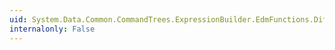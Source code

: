 ```yaml
---
uid: System.Data.Common.CommandTrees.ExpressionBuilder.EdmFunctions.DiffMilliseconds(System.Data.Common.CommandTrees.DbExpression,System.Data.Common.CommandTrees.DbExpression)
internalonly: False
---
```

